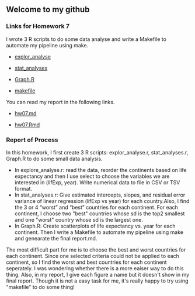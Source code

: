 
## Welcome to my github 
   
### Links for Homework 7
I wrote 3 R scripts to do some data analyse and write a Makefile to automate my pipeline using make.
 - [explor_analyse](https://github.com/xinyaofan/STAT545-hw-fan-xinyao/blob/master/hw07/explor_analyse.r)
 
 - [stat_analyses](https://github.com/xinyaofan/STAT545-hw-fan-xinyao/blob/master/hw07/stat_analyses.r)
 
 - [Graph.R](https://github.com/xinyaofan/STAT545-hw-fan-xinyao/blob/master/hw07/Graph.R)
 
 - [makefile](https://github.com/xinyaofan/STAT545-hw-fan-xinyao/blob/master/hw07/Makefile)
 
 You can read my report in the following links.
 - [hw07.md](https://github.com/xinyaofan/STAT545-hw-fan-xinyao/blob/master/hw07/report.md)

 - [hw07.Rmd](https://github.com/xinyaofan/STAT545-hw-fan-xinyao/blob/master/hw07/report.Rmd)
 
 ### Report of Process
 In this homework, I first create 3 R scripts: explor_analyse.r, stat_analyses.r, Graph.R to do some small data analysis.

- In explore_analyse.r: read the data, reorder the continents based on life expectancy and then I use select to choose the variables we are interested in (lifExp, year). Write numerical data to file in CSV or TSV format. 
- In stat_analyses.r: Give estimated intercepts, slopes, and residual error variance of linear regression (lifExp vs year) for each country.Also, I find the 3 or 4 “worst” and “best” countries for each continent. For each continent, I choose two "best" countries whose sd is the top2 smallest and one "worst" country whose sd is the largest one.
- In Graph.R: Create scatterplots of life expectancy vs. year for each continent.
Then I write a Makefile to automate my pipeline using make and genearate the final report.md.

The most difficult part for me is to choose the best and worst countries for each continent. Since one selected criteria could not be applied to each continent, so I find the worst and best countries for each continent seperately. I was wondering whether there is a more eaiser way to do this thing. Also, in my report, I give each figure a name but it doesn't show in my final report. Though it is not a easy task for me, it's really happy to try using "makefile" to do some thing!
